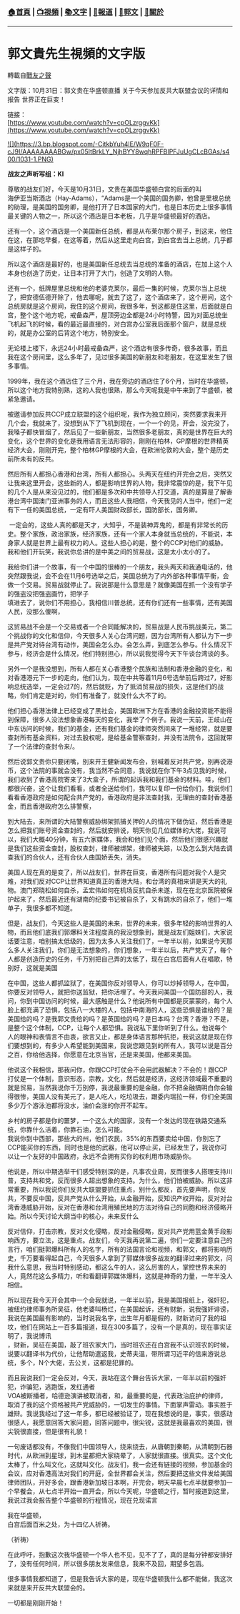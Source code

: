 ###  [:house:首頁](https://github.com/ourhimalayas/home) | [:tv:視頻](https://github.com/ourhimalayas/videos) | [:books:文字](https://github.com/ourhimalayas/txt) | [:newspaper:報道](https://github.com/ourhimalayas/news) | [:eagle:郭文](https://github.com/ourhimalayas/guomedia) | [:pray:關於](https://github.com/ourhimalayas/home/tree/master/about)
---
# 郭文貴先生視頻的文字版
轉載自[戰友之聲](http://littleantvoice.blogspot.com)

文字版：10月31日：郭文贵在华盛顿直播 关于今天参加反共大联盟会议的详情和报告 世界正在巨变！<u></u><sub></sub><sup></sup><strike></strike>
<u></u><sub></sub><sup></sup><strike></strike>  

链接：<br>[https://www.youtube.com/watch?v=cpOLzrggvKk](https://www.youtube.com/watch?v=cpOLzrggvKk)&nbsp;



[!\[\](https://3.bp.blogspot.com/-CitkbYuh4lE/W9qF0F-cJ9I/AAAAAAAABGw/px05ItBrkLY_NjhBYY8wqhRPFBIPFJuUgCLcBGAs/s400/1031-1.PNG)](https://3.bp.blogspot.com/-CitkbYuh4lE/W9qF0F-cJ9I/AAAAAAAABGw/px05ItBrkLY_NjhBYY8wqhRPFBIPFJuUgCLcBGAs/s1600/1031-1.PNG)
  

**战友之声听写组：KI**
  

尊敬的战友们好，今天是10月31日，文贵在美国华盛顿白宫的后面的叫<br>海伊亚当斯酒店（Hay-Adams），“Adams是一个美国的国务卿，他曾是里根总统的助理，是美国的国务卿，是他打开了日本国家的大门，也是日本历史上很多事情最关键的人物之一，所以这个酒店是日本老板，几乎是华盛顿最好的酒店。
  

还有一个，这个酒店是一个美国新任总统，都是从布莱尔那个房子，到这来，他住在这，在那吃早餐，在这等着，然后从这里走向白宫，到白宫去当上总统，几乎都是这样子的。
  

所以这个酒店是最好的，也是美国新任总统去当总统的准备的酒店，在加上这个人本身也创造了历史，让日本打开了大门，创造了文明的人物。
  

还有一个，纸牌屋里总统和他的老婆克莱尔，最后一集的时候，克莱尔当上总统了，把安德伍德开除了，他去哪呢，就去了这了，这个酒店来了，这个房间，这个总统房就是这个房间，我住的这个房间，我很多年，到这都是住这里，后面就是白宫，整个这个地方呢，戒备森严，屋顶旁边全都是24小时特警，因为对面总统坐飞机起飞的时候，看的最近最直接的，对白宫办公室我后面那个窗户，就是总统的，就是办公室的后背这个地方，特别安全。
  

无论楼上楼下，永远24小时最戒备森严，这个酒店有很多传奇，很多故事，而且我在这个房间里，这么多年了，见过很多美国的新朋友和老朋友，在这里发生了很多事情。
  

1999年，我在这个酒店住了三个月，我在旁边的酒店住了6个月，当时在华盛顿，所以这个地方我特别熟，这的人我也很熟，那么今天呢我是中午来到了华盛顿，被紧急邀请。
  

被邀请参加反共CCP成立联盟的这个组织呢，我作为独立顾问，突然要求我来开几个会，我就来了，没想到从下了飞机到现在，一个一个的见，开会，没完没了，我嗓子都快冒烟了，然后见了一些新朋友，当然很多老朋友，真的是世界在巨大的变化，这个世界的变化是我用语言无法形容的，刚刚在柏林，GP摩根的世界精英经济大会，刚刚开完，整个柏林GP摩根的大会，在欧洲伦敦的大会，整个是历史前所未有的反共。
  

然后所有人都担心香港和台湾，所有人都担心。头两天在纽约开完会之后，突然又让我来这里开会，这些新的人，都是影响世界的人物，我非常震惊的是，我下午见的几个人是从来没见过的，他们都是多次和中共领导人打交道，真的是算是了解香港台湾中国澳门亚洲事务的人，而且这些人我相信，今天我见的人当中，他们一定有下一任的美国总统，一定有吓人美国财政部长，国防部长，国务卿。
  

&nbsp;一定会的，这些人真的都是天才，大知乎，不是装神弄鬼的，都是有非常长的历史。整个家族，政治家族，经济家族，还有一个家人本身就当总统的，不能说，本身家人就是世界上最有权力的人。这些人担心的是，整个的CCP对他们的威胁。我和他们开玩笑，我说你总讲的是中美之间的贸易战，这是太小太小的了。
  

我给你们讲一个故事，有一个中国的很棒的一个朋友，我头两天和我通电话的，他突然跟我说，会不会在11月6号选举之后，美国总统为了内外部各种事情平衡，会做一个交易。贸易战就停止了。我说那是什么意思是？就像美国在抓一个没有学子的强盗没把强盗画竹，把学子<br>填进去了，说你们不用担心，我相信川普总统，还有你们还有一些事情，还有美国人民，没那么傻啊，
  

这贸易战不会是一个交易或者一个合同能解决的，贸易战是人民币挑战美元，第二个挑战你的文化和信仰，今天很多人关心台湾问题，因为台湾所有人都认为下一步是共产党对待台湾有动作，美国会怎么办。会怎么弄，到底怎么参与。什么情况下参与，经济会是什么情况，他们特别担心，所以说我觉得今天下午谈台湾谈的多。
  

另外一个是我没想到，所有人都在关心香港整个民族和法制和香港金融的变化，和对香港港元下一步的走向，他们认为，现在中共等着11月6号选举前后跨过7，好影响总统选举，一定会过7的，然后就贬，为了抵消贸易战的损失，这是他们的战略，你们肯定是对的，你们有准备了，就没什么大不了的。
  

他们担心香港法律上已经变成了黑社会，美国欧洲下方在香港的金融投资能不能得到保障，很多人没法想象香港每天的变化，我举了个例子。我说一天前，王岐山在中东访问的时候，我们的基金，还有我们基金的律师突然间来了一堆经常，就是要查封所有基金资料，对过去股权呢，是给基金警察查封，并没有法院令，这回就带了一个法律的查封令来/。
  

然后说郭文贵你只要闭嘴，别来开王健新闻发布会，别喊着反对共产党，别再说港币，这个法院的事就会没有，我当然不会同意，我说就在你下午3点见我的时候，我们收到了香港高院寄来了3大盒子，所谓的起诉我和我们基金的材料。哇，他们都很兴奋，这个让我们看看，或者全送给你们，我可以复印一份给你们，我说你们看看香港政府是如何配合共产党的，香港政府是非法查封我，无理由的查封香港基金，而且香港政府怎么排警察，
  

到大陆去，来所谓的大陆警察威胁绑架抓捕关押的人的情况下做伪证，然后香港是怎么把我们账号资金查封的，然后就安排说，明天你见几位媒体的大佬，我说可以，我们大概40分钟，有五六家媒体，我会和他们见个面，然后他们很感兴趣就是我们这些资金查封，股权查封，律师被绑架，律师被失踪，以及怎么到大陆去调查我们的合伙人，还有合伙人曲国娇丢失，消失。
  

美国人现在真的是变了，所以战友们，世界在巨变，香港所有问题对我个人是灾难，对我们反对CCP让世界知道真正的香港大陆，和台湾的真相来讲是天大的礼物。澳门郑晓松如何自杀，孟宏伟如何在机场反抗自杀未遂，现在在北京医院被保护起来了，然后最近还有湖南的纪委书记被自杀了，又有跳水的自杀了，他们一堆单子，我很多都不知道。
  

但是，战友们，今天这些人是美国的未来，世界的未来，很多年轻的影响世界的人物，而且他们底我们郭爆料关注程度真的我没想象到，就是战友们姐妹们，大家说话要注意，咱别搞太低级的，因为太多人关注我们了，一年半以前，如果说今天那么多人关注我们，你们是无法想象的，你们想象，一年半以后，共产党灭了，每个人都是创造历史的任务，千万别把自己弄的太低了，现在白宫后面有人在唱歌，特别好，这就是美国
  

在中国，这些人都抓监狱了，在美国你反对领导人，你可以炒掉领导人，在中国，你要反对领导人，就把你送监狱，把你活埋了。今天我问美国一个国防部的人，我问，你到中国访问的时候，最大感触是什么？他说所有中国都是灰蒙蒙的，每个人脸上都充满了恐惧，包括八一大楼的人，包括中南海的人，这些恐惧是谁给的？是美国给的吗？是我郭文贵给的吗？是英国给的吗？是日本吗？台湾？香港？不是，是整个这个体制，CCP，让每个人都恐惧。我说私下里你听到了什么。他说每个人的眼神和表情言不由衷，欲言又止，都是身体语言那种抗拒，我说这就是现在你们要想到的，有多少人希望能到美国来，我说您跟见到的所有人，我可以说是百分之百，你给他选择，你愿意在北京当官，还是来美国，他都来美国。
  

他说这个我相信，那我问你，你跟CCP打仗会不会用武器解决？不会的！跟CCP打仗是一个体制，意识形态，宗教，文化，然后就是经济，这经济领域最不重要的就是贸易，当然我说你千万别停，我说最重要的是金融，你不把金融搞明白你会输得很惨，美国人没有美元了，是人吃人，吃垃圾去，跟委内瑞拉一样，你们全美国多少万个游泳池都将没水，油价会涨的你开不起车。
  

乡村的房子都是你的噩梦，一个这么大的国家，没有一个发达的现在铁路交通系统，你靠什么活着，你靠石油，怎么可能。<br>我说你到中西部，那些大的州，他们农民，35%的东西要卖给中国，你别忘了CCP能买你的东西，同时也是他的武器，他可以停止买，已经发生了，我说你可以让一个友好的中国政府，永远不会拥有买你的权利用市场威胁你。
  

他说是，所以中期选举干们感受特别深的是，凡事农业周，反而很多人搭理支持川普，支持共和党，反而很多人超出想象的支持。为什么，他们怕被威胁。所以这非常重要，所以我说你们反共大联盟要抓住重点，别什么都反，首先要声明，你反共，不要反中国，反共产党从什么开始，从金融开始，反知识产权开始，反对对台湾香港威胁开始，反对在香港和台湾用殖民地的方法对待自己的同胞和经济侵略开始。所以今天讨论大纲当中的核心，未来反什么
  

反对信仰，打击宗教，反对文化侵略，反对金融侵略，反对共产党用蓝金黄手段影响西方，要立法，这是重点。战友们，今天我再说第二遍，你们一定要注意自己的言行，咱们挺郭爆料所有人的名字，所有的法国言论和视频，和郭文，都将影响历史，千万要看得起自己，今天很多人拿到了郭媒体很多战友的翻译过来的郭文，问我什么意思，我当时特别感动，都这么牛的人，这么厉害的人，掌控世界未来的人，竟然花这么多精力，听和看翻译郭媒体爆料，这就是神奇的力量，一年半没人相信。
  

所以现在我今天开会其中一个会我就说，一年半以前，我是美国报纸上，强奸犯，被纽约律师事务所吴征，他老婆叫杨烂，在美国起诉，还有财新，说我强奸诽谤，我说在美国最有影响的，当时说我名字，出生年月都是假的，财新访问了我的祖坟，他们在网站上一百多篇报道，现在300多篇了，没有一个是真的，现在事实证明了，我说博讯<br>，财新，吴征在美国，敲了班农家大门，当时班农还在白宫我不认识班农的时候，说要以翻译书为代价，让他帮助遣返我，史蒂夫温，带所谓习近平的信来游说总统，多个，N个大佬，去公关，这都是犯罪的。
  

而且我说我们一定会反对，今天，我站在这个舞台告诉大家，一年半以前的强奸犯，诈骗犯，逃跑饭，发红通者<br>VOA被断播者，哈德逊演讲被取消者，和，最重要的是，代表政治庇护的律师，取消了我的这个资格被共产党威胁的，一切发生的事情。下面掌声雷动。事实胜于雄辩。我说我经过了这一年多，都已经被验证了，现在我想说的是，事实，很感动很感人，我愿意回答大家问题，回答问题中，很尖锐，这就是我最喜欢的美国，很尖锐很直接，但是很有礼貌！
  

一句废话都没有，不像我们中国领导人，绕来绕去，从唐朝到秦朝，从清朝到石器时代，从欧洲到星球，到木星都把大家绕晕了，人家就很直接。很真实。这个文化太棒了，什么叫文化，这就叫文化。战友们，我一会还有链接的视频，参加基金的会议，应对香港高法对我们的开庭，全世界都会关注，然后要把这些文件发给美国律师团队，开好多会，跟香港新加坡日本啊，开完会，明天早晨七点半就要参加一个早餐会，从七点半开始一直开会，所以今天呢，华盛顿之行，暂时报道到这里，我说过我会报告整个华盛顿的行程情况，现在兑现诺言
  

我在华盛顿，<br>白宫后面百米之处，为十四亿人祈祷。
  

（祈祷）
  

在此呼吁，抱歉这次我华盛顿一个华人也不见，见不了了，真的是每分钟都安排好了，没有任何时间，所以很多朋友发来信息，我来不及回，期望多包涵。
  

很多事情我都知道了，但是我告诉大家的是，现在华盛顿我什么都不能做，我这次来就是来开反共大联盟会的。
  

一切都是刚刚开始！
<u></u><sub></sub><sup></sup><strike></strike>